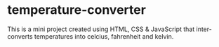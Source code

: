 # temperature-converter
This is a mini project created using HTML, CSS &amp; JavaScript that inter-converts temperatures into celcius, fahrenheit and kelvin.
